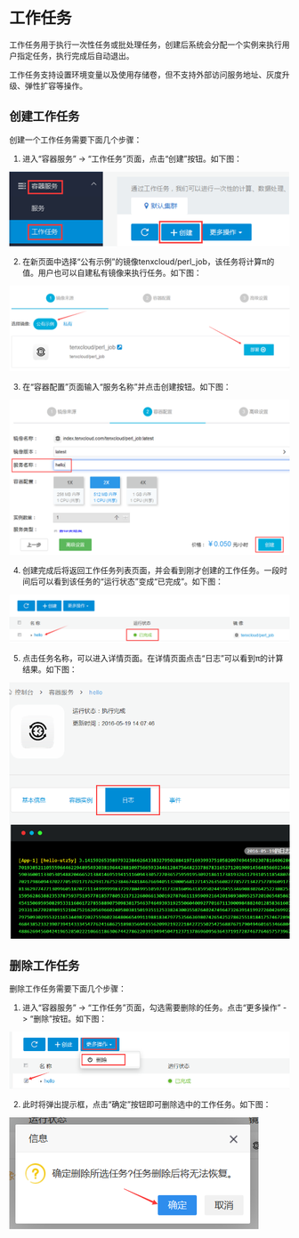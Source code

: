 # 工作任务

工作任务用于执行一次性任务或批处理任务，创建后系统会分配一个实例来执行用户指定任务，执行完成后自动退出。

工作任务支持设置环境变量以及使用存储卷，但不支持外部访问服务地址、灰度升级、弹性扩容等操作。

## 创建工作任务

创建一个工作任务需要下面几个步骤：

1. 进入“容器服务” -> “工作任务”页面，点击“创建”按钮。如下图：

 ![create_job1](/doc/v1/images/container/create_job_1.png)

2. 在新页面中选择“公有示例”的镜像tenxcloud/perl_job，该任务将计算π的值。用户也可以自建私有镜像来执行任务。如下图：

 ![create_job2](/doc/v1/images/container/create_job_2.png)

3. 在“容器配置”页面输入“服务名称”并点击创建按钮。如下图：

 ![create_job3](/doc/v1/images/container/create_job_3.png)

4. 创建完成后将返回工作任务列表页面，并会看到刚才创建的工作任务。一段时间后可以看到该任务的“运行状态”变成“已完成”。如下图：

 ![create_job4](/doc/v1/images/container/create_job_4.png)

5. 点击任务名称，可以进入详情页面。在详情页面点击“日志”可以看到π的计算结果。如下图：

 ![create_job5](/doc/v1/images/container/create_job_5.png)

## 删除工作任务

删除工作任务需要下面几个步骤：

1. 进入“容器服务” -> “工作任务”页面，勾选需要删除的任务。点击“更多操作” -> “删除”按钮。如下图：

 ![delete_job1](/doc/v1/images/container/delete_job_1.png)

2. 此时将弹出提示框，点击“确定”按钮即可删除选中的工作任务。如下图：

 ![delete_job2](/doc/v1/images/container/delete_job_2.png)

